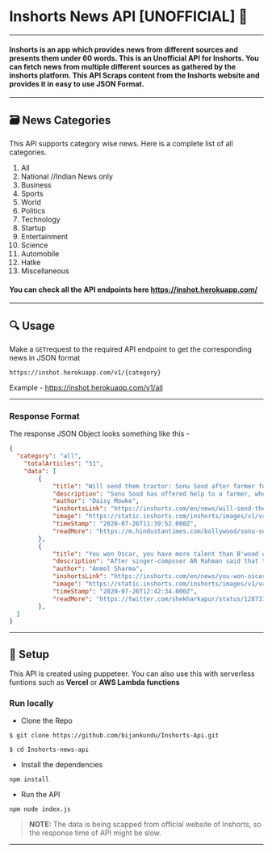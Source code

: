 # Inshorts News API [UNOFFICIAL] 📰

---

#### Inshorts is an app which provides news from different sources and presents them under 60 words. This is an Unofficial API for Inshorts. You can fetch news from multiple different sources as gathered by the inshorts platform. This API Scraps content from the Inshorts website and provides it in easy to use JSON Format.

---

## :card_file_box: News Categories

This API supports category wise news. Here is a complete list of all categories.

1. All
2. National //Indian News only
3. Business
4. Sports
5. World
6. Politics
7. Technology
8. Startup
9. Entertainment
10. Science
11. Automobile
12. Hatke
13. Miscellaneous

#### You can check all the API endpoints here https://inshot.herokuapp.com/

---

## :mag: Usage

Make a `GET`request to the required API endpoint to get the corresponding news in JSON format

```
https://inshot.herokuapp.com/v1/{category}
```

Example - https://inshot.herokuapp.com/v1/all

---

### Response Format

The response JSON Object looks something like this -

```JSON
{
  "category": "all",
    "totalArticles": "51",
    "data": [
        {
            "title": "Will send them tractor: Sonu Sood after farmer forced to use daughters to plough",
            "description": "Sonu Sood has offered help to a farmer, who was forced to use his daughters instead of oxen to pull plough in his fields because of financial crisis due to lockdown in Andhra Pradesh. Sonu first wrote, \"Tomorrow...he'll have a pair of ox.\" \"This family doesn't deserve a pair of ox...They deserve a tractor...Sending you one,\" he later tweeted.",
            "author": "Daisy Mowke",
            "inshortsLink": "https://inshorts.com/en/news/will-send-them-tractor-sonu-sood-after-farmer-forced-to-use-daughters-to-plough-1595763592426",
            "image": "https://static.inshorts.com/inshorts/images/v1/variants/jpg/m/2020/07_jul/26_sun/img_1595762605384_174.jpg?",
            "timeStamp": "2020-07-26T11:39:52.000Z",
            "readMore": "https://m.hindustantimes.com/bollywood/sonu-sood-changes-mind-about-sending-oxen-to-farmer-using-his-daughters-to-plough-fields-they-deserve-a-tractor-sending-one/story-XFkJ9fiDcLdeuYLzPa6v7M_amp.html?utm_campaign=fullarticle&utm_medium=referral&utm_source=inshorts"
        },
        {
            "title": "You won Oscar, you have more talent than B'wood can handle: Shekhar to Rahman",
            "description": "After singer-composer AR Rahman said that there is a gang spreading rumours about him in Bollywood, filmmaker Shekhar Kapur tweeted, \"You know what your problem is @arrahman? You went and got #Oscars.\" He added, \"An Oscar is the kiss of death in Bollywood. It proves you have more talent than Bollywood can handle.\"",
            "author": "Anmol Sharma",
            "inshortsLink": "https://inshorts.com/en/news/you-won-oscar-you-have-more-talent-than-bwood-can-handle-shekhar-to-rahman-1595767354287",
            "image": "https://static.inshorts.com/inshorts/images/v1/variants/jpg/m/2020/07_jul/26_sun/img_1595766665111_85.jpg?",
            "timeStamp": "2020-07-26T12:42:34.000Z",
            "readMore": "https://twitter.com/shekharkapur/status/1287311995230801920?utm_campaign=fullarticle&utm_medium=referral&utm_source=inshorts"
        },
  ]
}
```

---

## :construction_worker: Setup

This API is created using puppeteer. You can also use this with serverless funtions such as **Vercel** or **AWS Lambda functions**

### Run locally

- Clone the Repo

```
$ git clone https://github.com/bijankundu/Inshorts-Api.git

$ cd Inshorts-news-api
```

- Install the dependencies

```
npm install
```

- Run the API

```
npm node index.js
```

> **NOTE:** The data is being scapped from official website of Inshorts, so the response time of API might be slow.

---
